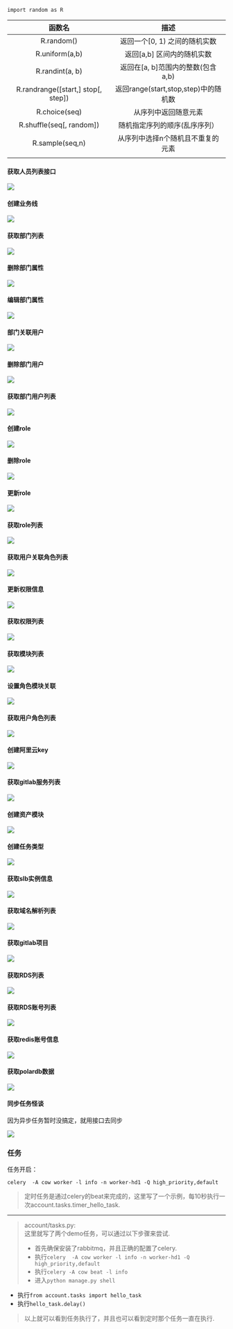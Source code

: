 `import random as R`


|               函数名                |                描述                 |
| :--------------------------------: | :--------------------------------: |
|             R.random()             |     返回一个[0, 1) 之间的随机实数     |
|           R.uniform(a,b)           |      返回[a,b] 区间内的随机实数       |
|         R.randint(a, b)	         |   返回在[a, b]范围内的整数(包含a,b)  |
| R.randrange([start,] stop[, step]) | 返回range(start,stop,step)中的随机数 |
|          R.choice(seq)	          |         从序列中返回随意元素          |
|      R.shuffle(seq[, random])      |     随机指定序列的顺序(乱序序列）      |
|         R.sample(seq,n)	         |   从序列中选择n个随机且不重复的元素    |
|                                    |                                    |



#### 获取人员列表接口

![](images/userlist.png)

#### 创建业务线

![](images/create_department.png)

#### 获取部门列表

![](images/get_departmentList.png)

#### 删除部门属性

![](images/delete_department.png)

#### 编辑部门属性

![](images/update_department.png)

#### 部门关联用户

![](images/create_department_user.png)

#### 删除部门用户

![](images/delete_department_user.png)

#### 获取部门用户列表

![](images/list_department_user.png)

#### 创建role

![](images/create_role.png)

#### 删除role

![](images/delete_role.png)

#### 更新role



![](images/update_role.png)

#### 获取role列表

![](images/list_role.png)

#### 获取用户关联角色列表

![](images/get_role_user.png)

#### 更新权限信息

![](images/update_permissions.png)

#### 获取权限列表

![](images/get_permissions.png)

#### 获取模块列表

![](images/get_mods.png)

#### 设置角色模块关联

![](images/set_role_mod.png)

#### 获取用户角色列表

![](images/get_user_role.png)



#### 创建阿里云key

![](images/create_aliyunkey.png)

#### 获取gitlab服务列表

![](images/list_gitlab_server.png)

#### 创建资产模块

![](images/asset_create.png)

#### 创建任务类型



![](images/berry_type_create.png)



#### 获取slb实例信息

![](images/list_slb.png)

#### 获取域名解析列表

![](images/list_domain_record.png)

#### 获取gitlab项目

![](images/list_gitlab_project.png)

#### 获取RDS列表

![](images/list_rds.png)

#### 获取RDS账号列表

![](images/list_rds_account.png)

#### 获取redis账号信息

![](images/list_redis_acount.png)

#### 获取polardb数据

![](images/get_polardb.png)



#### 同步任务怪谈

因为异步任务暂时没搞定，就用接口去同步

![](images/sync_happly.png)



### 任务

任务开启：

`celery  -A cow worker -l info -n worker-hd1 -Q high_priority,default`

> 定时任务是通过celery的beat来完成的，这里写了一个示例，每10秒执行一次account.tasks.timer_hello_task.  

------
> account/tasks.py:  
> 这里就写了两个demo任务，可以通过以下步骤来尝试.  
> * 首先确保安装了rabbitmq，并且正确的配置了celery.  
> * 执行```celery  -A cow worker -l info -n worker-hd1 -Q high_priority,default```  
> * 执行```celery -A cow beat -l info```  
> * 进入```python manage.py shell```  
* 执行```from account.tasks import hello_task```
* 执行```hello_task.delay()```  

> 以上就可以看到任务执行了，并且也可以看到定时那个任务一直在执行.  
